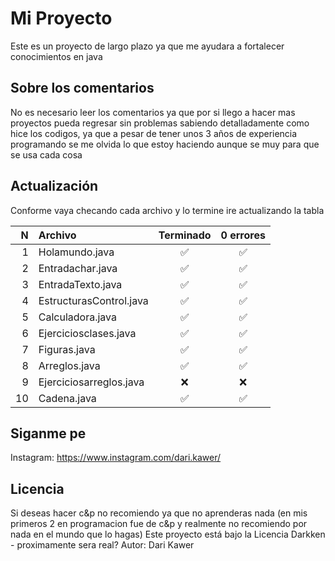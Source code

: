 # Mi Proyecto

Este es un proyecto de largo plazo ya que me ayudara a fortalecer conocimientos en java

## Sobre los comentarios

No es necesario leer los comentarios ya que por si llego a hacer mas proyectos pueda regresar sin problemas sabiendo detalladamente como hice los codigos, ya que a pesar de tener unos 3 años de experiencia programando se me olvida lo que estoy haciendo aunque se muy para que se usa cada cosa

## Actualización

Conforme vaya checando cada archivo y lo termine ire actualizando la tabla

| N | Archivo                  | Terminado | 0 errores |
|--:|:-------------------------|:---------:|:---------:|
| 1 | Holamundo.java           | ✅       | ✅        |
| 2 | Entradachar.java         | ✅       | ✅        |
| 3 | EntradaTexto.java        | ✅       | ✅        |
| 4 | EstructurasControl.java  | ✅       | ✅        |
| 5 | Calculadora.java         | ✅       | ✅        |
| 6 | Ejerciciosclases.java    | ✅       | ✅        |
| 7 | Figuras.java             | ✅       | ✅        |
| 8 | Arreglos.java            | ✅       | ✅        |
| 9 | Ejerciciosarreglos.java  | ❌       | ❌        |
|10 | Cadena.java              | ✅       | ✅        |


## Siganme pe

Instagram:
https://www.instagram.com/dari.kawer/

## Licencia

Si deseas hacer c&p no recomiendo ya que no aprenderas nada (en mis primeros 2 en programacion fue de c&p y realmente no recomiendo por nada en el mundo que lo hagas)
Este proyecto está bajo la Licencia Darkken - proximamente sera real?
Autor: Dari Kawer
